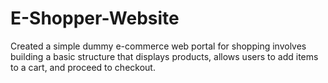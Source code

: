 # E-Shopper-Website
Created a simple dummy e-commerce web portal for shopping involves building a basic structure that displays products, allows users to add items to a cart, and proceed to checkout.
